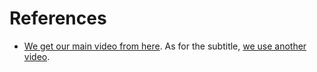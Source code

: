 # References

- [We get our main video from here](https://www.youtube.com/watch?v=gy724UItKiY&list=PLpVpBRIlzWuAGua_FAstRN5e8GJM4y82o&index=2). As for the subtitle, [we use another video](https://www.youtube.com/watch?v=6VT70UGB9sY). 